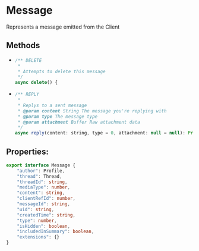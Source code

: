 # Message
Represents a message emitted from the Client
## Methods
  - ```js
    /** DELETE
     * 
     * Attempts to delete this message
     */
    async delete() {
    ```

  - ```js 
    /** REPLY
     * 
     * Replys to a sent message
     * @param content String The message you're replying with
     * @param type The message type
     * @param attachment Buffer Raw attachment data
     */
    async reply(content: string, type = 0, attachment: null = null): Promise<Message> { // ...
    ```

## Properties:
```ts
export interface Message {
    "author": Profile,
    "thread": Thread,
    "threadId": string,
    "mediaType": number,
    "content": string,
    "clientRefId": number,
    "messageId": string,
    "uid": string,
    "createdTime": string,
    "type": number,
    "isHidden": boolean,
    "includedInSummary": boolean,
    "extensions": {}
}
```